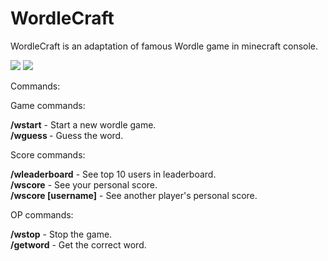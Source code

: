# WordleCraft
WordleCraft is an adaptation of famous Wordle game in minecraft console.


<img src="https://user-images.githubusercontent.com/81613563/159116789-6be5ecc7-655f-424c-91b1-611c6661092d.PNG">
<img src="https://user-images.githubusercontent.com/81613563/159116940-74f52f9d-6ea3-4793-ae70-3e094c8777e5.PNG">

Commands:

Game commands:

**/wstart** - Start a new wordle game.  
**/wguess <guess>** - Guess the word.

Score commands:
  
**/wleaderboard** - See top 10 users in leaderboard.  
**/wscore** - See your personal score.  
**/wscore [username]** - See another player's personal score.  

OP commands:

**/wstop** - Stop the game.  
**/getword** - Get the correct word.
 



